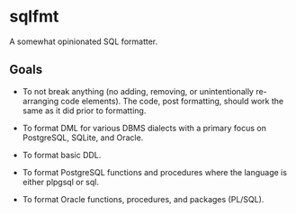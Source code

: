 # sqlfmt

A somewhat opinionated SQL formatter.

## Goals

* To not break anything (no adding, removing, or unintentionally re-arranging
code elements). The code, post formatting, should work the same as it did prior
to formatting.

* To format DML for various DBMS dialects with a primary focus on PostgreSQL,
SQLite, and Oracle.

* To format basic DDL.

* To format PostgreSQL functions and procedures where the language is either
plpgsql or sql.

* To format Oracle functions, procedures, and packages (PL/SQL).
